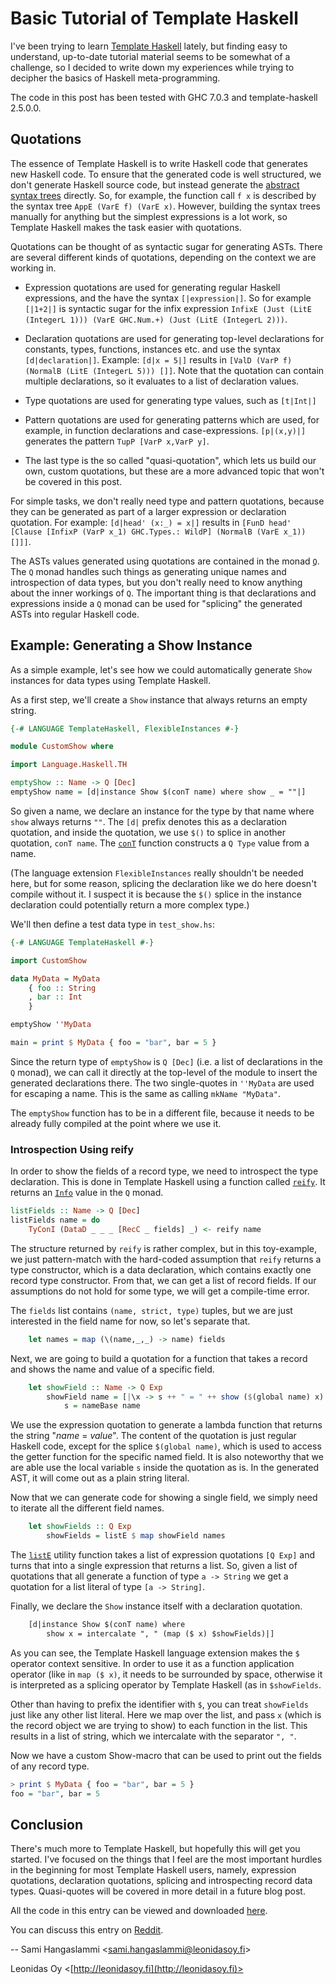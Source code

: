 # Basic Tutorial of Template Haskell

I've been trying to learn [Template Haskell](http://www.haskell.org/haskellwiki/Template_Haskell) lately, but finding easy to understand, up-to-date tutorial material seems to be somewhat of a challenge, so I decided to write down my experiences while trying to decipher the basics of Haskell meta-programming.

The code in this post has been tested with GHC 7.0.3 and template-haskell 2.5.0.0.

## Quotations

The essence of Template Haskell is to write Haskell code that generates new Haskell code. To ensure that the generated code is well structured, we don't generate Haskell source code, but instead generate the [abstract syntax trees](http://en.wikipedia.org/wiki/Abstract_syntax_tree) directly. So, for example, the function call `f x` is described by the syntax tree `AppE (VarE f) (VarE x)`. However, building the syntax trees manually for anything but the simplest expressions is a lot work, so Template Haskell makes the task easier with quotations.

Quotations can be thought of as syntactic sugar for generating ASTs. There are several different kinds of quotations, depending on the context we are working in.

* Expression quotations are used for generating regular Haskell expressions, and the have the syntax `[|expression|]`. So for example `[|1+2|]` is syntactic sugar for the infix expression `InfixE (Just (LitE (IntegerL 1))) (VarE GHC.Num.+) (Just (LitE (IntegerL 2)))`.

* Declaration quotations are used for generating top-level declarations for constants, types, functions, instances etc. and use the syntax `[d|declaration|]`. Example: `[d|x = 5|]` results in `[ValD (VarP f) (NormalB (LitE (IntegerL 5))) []]`. Note that the quotation can contain multiple declarations, so it evaluates to a list of declaration values.

* Type quotations are used for generating type values, such as `[t|Int|]`

* Pattern quotations are used for generating patterns which are used, for example, in function declarations and case-expressions. `[p|(x,y)|]` generates the pattern `TupP [VarP x,VarP y]`.

* The last type is the so called "quasi-quotation", which lets us build our own, custom quotations, but these are a more advanced topic that won't be covered in this post.

For simple tasks, we don't really need type and pattern quotations, because they can be generated as part of a larger expression or declaration quotation. For example: `[d|head' (x:_) = x|]` results in `[FunD head' [Clause [InfixP (VarP x_1) GHC.Types.: WildP] (NormalB (VarE x_1)) []]]`.

The ASTs values generated using quotations are contained in the monad [`Q`](http://hackage.haskell.org/packages/archive/template-haskell/latest/doc/html/Language-Haskell-TH-Syntax.html#t:Q). The `Q` monad handles such things as generating unique names and introspection of data types, but you don't really need to know anything about the inner workings of `Q`. The important thing is that declarations and expressions inside a `Q` monad can be used for "splicing" the generated ASTs into regular Haskell code.


## Example: Generating a Show Instance

As a simple example, let's see how we could automatically generate `Show` instances for data types using Template Haskell.

As a first step, we'll create a `Show` instance that always returns an empty string.

```haskell
{-# LANGUAGE TemplateHaskell, FlexibleInstances #-}

module CustomShow where

import Language.Haskell.TH

emptyShow :: Name -> Q [Dec]
emptyShow name = [d|instance Show $(conT name) where show _ = ""|]
```

So given a name, we declare an instance for the type by that name where `show` always returns `""`. The `[d|` prefix denotes this as a declaration quotation, and inside the quotation, we use `$()` to splice in another quotation, `conT name`. The [`conT`](http://hackage.haskell.org/packages/archive/template-haskell/latest/doc/html/Language-Haskell-TH-Lib.html#v:conT) function constructs a `Q Type` value from a name.

(The language extension `FlexibleInstances` really shouldn't be needed here, but for some reason, splicing the declaration like we do here doesn't compile without it. I suspect it is because the `$()` splice in the instance declaration could potentially return a more complex type.)

We'll then define a test data type in `test_show.hs`:

```haskell
{-# LANGUAGE TemplateHaskell #-}

import CustomShow

data MyData = MyData
    { foo :: String
    , bar :: Int
    }

emptyShow ''MyData

main = print $ MyData { foo = "bar", bar = 5 }
```

Since the return type of `emptyShow` is `Q [Dec]` (i.e. a list of declarations in the `Q` monad), we can call it directly at the top-level of the module to insert the generated declarations there. The two single-quotes in `''MyData` are used for escaping a name. This is the same as calling `mkName "MyData"`.

The `emptyShow` function has to be in a different file, because it needs to be already fully compiled at the point where we use it.

### Introspection Using reify

In order to show the fields of a record type, we need to introspect the type declaration. This is done in Template Haskell using a function called [`reify`](http://hackage.haskell.org/packages/archive/template-haskell/latest/doc/html/Language-Haskell-TH-Syntax.html#v:reify). It returns an [`Info`](http://hackage.haskell.org/packages/archive/template-haskell/latest/doc/html/Language-Haskell-TH-Syntax.html#t:Info) value in the `Q` monad.

```haskell
listFields :: Name -> Q [Dec]
listFields name = do
    TyConI (DataD _ _ _ [RecC _ fields] _) <- reify name
```

The structure returned by `reify` is rather complex, but in this toy-example, we just pattern-match with the hard-coded assumption that `reify` returns a type constructor, which is a data declaration, which contains exactly one record type constructor. From that, we can get a list of record fields. If our assumptions do not hold for some type, we will get a compile-time error.

The `fields` list contains `(name, strict, type)` tuples, but we are just interested in the field name for now, so let's separate that.

```haskell
    let names = map (\(name,_,_) -> name) fields
```

Next, we are going to build a quotation for a function that takes a record and shows the name and value of a specific field.

```haskell
    let showField :: Name -> Q Exp
        showField name = [|\x -> s ++ " = " ++ show ($(global name) x)|] where
            s = nameBase name
```

We use the expression quotation to generate a lambda function that returns the string "*name* = *value*". The content of the quotation is just regular Haskell code, except for the splice `$(global name)`, which is used to access the getter function for the specific named field. It is also noteworthy that we are able use the local variable `s` inside the quotation as is. In the generated AST, it will come out as a plain string literal.

Now that we can generate code for showing a single field, we simply need to iterate all the different field names.

```haskell
    let showFields :: Q Exp
        showFields = listE $ map showField names
```

The [`listE`](http://hackage.haskell.org/packages/archive/template-haskell/latest/doc/html/Language-Haskell-TH-Lib.html#v:listE) utility function takes a list of expression quotations `[Q Exp]` and turns that into a single expression that returns a list. So, given a list of quotations that all generate a function of type `a -> String` we get a quotation for a list literal of type `[a -> String]`.

Finally, we declare the `Show` instance itself with a declaration quotation.

```haskell
    [d|instance Show $(conT name) where
        show x = intercalate ", " (map ($ x) $showFields)|]
```

As you can see, the Template Haskell language extension makes the `$` operator context sensitive. In order to use it as a function application operator (like in `map ($ x)`, it needs to be surrounded by space, otherwise it is interpreted as a splicing operator by Template Haskell (as in `$showFields`.

Other than having to prefix the identifier with `$`, you can treat `showFields` just like any other list literal. Here we map over the list, and pass `x` (which is the record object we are trying to show) to each function in the list. This results in a list of string, which we intercalate with the separator `", "`.

Now we have a custom Show-macro that can be used to print out the fields of any record type.

```haskell
> print $ MyData { foo = "bar", bar = 5 }
foo = "bar", bar = 5
```

## Conclusion

There's much more to Template Haskell, but hopefully this will get you started. I've focused on the things that I feel are the most important hurdles in the beginning for most Template Haskell users, namely, expression quotations, declaration quotations, splicing and introspecting record data types. Quasi-quotes will be covered in more detail in a future blog post.

All the code in this entry can be viewed and downloaded [here](https://gist.github.com/1524967).

You can discuss this entry on [Reddit](http://www.reddit.com/r/haskell/comments/nsmq0/basic_tutorial_of_template_haskell/).

--
Sami Hangaslammi <[sami.hangaslammi@leonidasoy.fi](mailto://sami.hangaslammi@leonidasoy.fi)>

Leonidas Oy <[http://leonidasoy.fi](http://leonidasoy.fi)>

